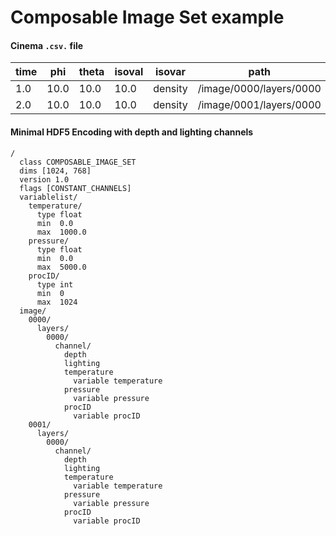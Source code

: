 # Composable Image Set example

#### Cinema `.csv.` file

| time | phi  | theta | isoval | isovar  | path | FILE |
| ---- | ---- | ----- | ------ | ------  | ---- | -------- |
| 1.0  | 10.0 | 10.0  |  10.0  | density | /image/0000/layers/0000 | output.cis |
| 2.0  | 10.0 | 10.0  |  10.0  | density | /image/0001/layers/0000 | output.cis |

#### Minimal HDF5 Encoding with depth and lighting channels
```
/
  class COMPOSABLE_IMAGE_SET
  dims [1024, 768]
  version 1.0
  flags [CONSTANT_CHANNELS]
  variablelist/
    temperature/
      type float
      min  0.0
      max  1000.0
    pressure/
      type float
      min  0.0
      max  5000.0
    procID/
      type int
      min  0
      max  1024 
  image/
    0000/
      layers/
        0000/
          channel/
            depth
            lighting
            temperature
              variable temperature
            pressure
              variable pressure
            procID
              variable procID
    0001/
      layers/
        0000/
          channel/
            depth
            lighting
            temperature
              variable temperature
            pressure
              variable pressure
            procID
              variable procID
```
